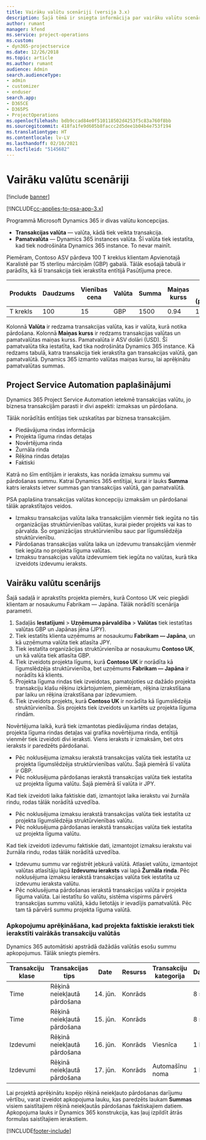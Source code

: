 ```yaml
---
title: Vairāku valūtu scenāriji (versija 3.x)
description: Šajā tēmā ir sniegta informācija par vairāku valūtu scenārijiem.
author: rumant
manager: kfend
ms.service: project-operations
ms.custom:
- dyn365-projectservice
ms.date: 12/26/2018
ms.topic: article
ms.author: rumant
audience: Admin
search.audienceType:
- admin
- customizer
- enduser
search.app:
- D365CE
- D365PS
- ProjectOperations
ms.openlocfilehash: bdb9ccad84e0f510118502d4253f5c83a760f8bb
ms.sourcegitcommit: 418fa1fe9d605b8faccc2d5dee1b04b4e753f194
ms.translationtype: HT
ms.contentlocale: lv-LV
ms.lasthandoff: 02/10/2021
ms.locfileid: "5145682"
---
```

# <a name="multiple-currency-scenarios"></a>Vairāku valūtu scenāriji

[!include [banner](../includes/psa-now-project-operations.md)]

[!INCLUDE[cc-applies-to-psa-app-3.x](../includes/cc-applies-to-psa-app-3x.md)]

Programmā Microsoft Dynamics 365 ir divas valūtu koncepcijas.

- **Transakcijas valūta** — valūta, kādā tiek veikta transakcija. 
- **Pamatvalūta** — Dynamics 365 instances valūta. Šī valūta tiek iestatīta, kad tiek nodrošināta Dynamics 365 instance. To nevar mainīt.

Piemēram, Contoso ASV pārdeva 100 T kreklus klientam Apvienotajā Karalistē par 15 sterliņu mārciņām (GBP) gabalā. Tālāk esošajā tabulā ir parādīts, kā šī transakcija tiek ierakstīta entītijā Pasūtījuma prece.

| Produkts | Daudzums | Vienības cena | Valūta | Summa | Maiņas kurss | Vienības cena (pamatvalūtā)| Summa (pamatvalūtā)|
|---------|----------|----------------|----------|--------|---------------|----------------------|--------------|
| T krekls | 100      | 15             | GBP      | 1500   | 0.94          | 17,25 $               | 1725 $       |

Kolonnā **Valūta** ir redzama transakcijas valūta, kas ir valūta, kurā notika pārdošana. Kolonnā **Maiņas kurss** ir redzams transakcijas valūtas un pamatvalūtas maiņas kurss. Pamatvalūta ir ASV dolāri (USD). Šī pamatvalūta tika iestatīta, kad tika nodrošināta Dynamics 365 instance.
Kā redzams tabulā, katra transakcija tiek ierakstīta gan transakcijas valūtā, gan pamatvalūtā. Dynamics 365 izmanto valūtas maiņas kursu, lai aprēķinātu pamatvalūtas summas.

## <a name="project-service-automation-extensions"></a>Project Service Automation paplašinājumi

Dynamics 365 Project Service Automation ietekmē transakcijas valūtu, jo biznesa transakcijām parasti ir divi aspekti: izmaksas un pārdošana.

Tālāk norādītās entītijas tiek uzskatītas par biznesa transakcijām.

- Piedāvājuma rindas informācija
- Projekta līguma rindas detaļas
- Novērtējuma rinda
- Žurnāla rinda
- Rēķina rindas detaļas
- Faktiski

Katrā no šīm entītijām ir ieraksts, kas norāda izmaksu summu vai pārdošanas summu. Katrai Dynamics 365 entītijai, kurai ir lauks **Summa** katrs ieraksts ietver summas gan transakcijas valūtā, gan pamatvalūtā. 

PSA paplašina transakcijas valūtas koncepciju izmaksām un pārdošanai tālāk aprakstītajos veidos.

- Izmaksu transakcijas valūta laika transakcijām vienmēr tiek iegūta no tās organizācijas struktūrvienības valūtas, kurai pieder projekts vai kas to pārvalda. Šo organizācijas struktūrvienību sauc par līgumslēdzēja struktūrvienību.
- Pārdošanas transakcijas valūta laika un izdevumu transakcijām vienmēr tiek iegūta no projekta līguma valūtas.
- Izmaksu transakcijas valūta izdevumiem tiek iegūta no valūtas, kurā tika izveidots izdevumu ieraksts.

## <a name="multiple-currency-scenario"></a>Vairāku valūtu scenārijs

Šajā sadaļā ir aprakstīts projekta piemērs, kurā Contoso UK veic piegādi klientam ar nosaukumu Fabrikam — Japāna. Tālāk norādīti scenārija parametri.

1. Sadaļās **Iestatījumi** \> **Uzņēmuma pārvaldība** \> **Valūtas** tiek iestatītas valūtas GBP un Japānas jēna (JPY). 
2. Tiek iestatīts klienta uzņēmums ar nosaukumu **Fabrikam — Japāna**, un kā uzņēmuma valūta tiek atlasīta JPY.
3. Tiek iestatīta organizācijas struktūrvienība ar nosaukumu **Contoso UK**, un kā valūta tiek atlasīta GBP.
4. Tiek izveidots projekta līgums, kurā **Contoso UK** ir norādīta kā līgumslēdzēja struktūrvienība, bet uzņēmums **Fabrikam — Japāna** ir norādīts kā klients.
5. Projekta līguma rindas tiek izveidotas, pamatojoties uz dažādo projekta transakciju klašu rēķinu izkārtojumiem, piemēram, rēķina izrakstīšana par laiku un rēķina izrakstīšana par izdevumiem.
6. Tiek izveidots projekts, kurā **Contoso UK** ir norādīta kā līgumslēdzēja struktūrvienība. Šis projekts tiek izveidots un kartēts uz projekta līguma rindām.


Novērtējuma laikā, kurā tiek izmantotas piedāvājuma rindas detaļas, projekta līguma rindas detaļas vai grafika novērtējuma rinda, entītijā vienmēr tiek izveidoti divi ieraksti. Viens ieraksts ir izmaksām, bet otrs ieraksts ir paredzēts pārdošanai.

- Pēc noklusējuma izmaksu ierakstā transakcijas valūta tiek iestatīta uz projekta līgumslēdzēja struktūrvienības valūtu. Šajā piemērā šī valūta ir GBP.
- Pēc noklusējuma pārdošanas ierakstā transakcijas valūta tiek iestatīta uz projekta līguma valūtu. Šajā piemērā šī valūta ir JPY.

Kad tiek izveidoti laika faktiskie dati, izmantojot laika ierakstu vai žurnāla rindu, rodas tālāk norādītā uzvedība.

- Pēc noklusējuma izmaksu ierakstā transakcijas valūta tiek iestatīta uz projekta līgumslēdzēja struktūrvienības valūtu.
- Pēc noklusējuma pārdošanas ierakstā transakcijas valūta tiek iestatīta uz projekta līguma valūtu.

Kad tiek izveidoti izdevumu faktiskie dati, izmantojot izmaksu ierakstu vai žurnāla rindu, rodas tālāk norādītā uzvedība.

- Izdevumu summu var reģistrēt jebkurā valūtā. Atlasiet valūtu, izmantojot valūtas atlasītāju lapā **Izdevumu ieraksts** vai lapā **Žurnāla rinda**. Pēc noklusējuma izmaksu ierakstā transakcijas valūta tiek iestatīta uz izdevumu ieraksta valūtu. 
- Pēc noklusējuma pārdošanas ierakstā transakcijas valūta ir projekta līguma valūta. Lai iestatītu šo valūtu, sistēma vispirms pārvērš transakcijas summu valūtā, kādu lietotājs ir ievadījis pamatvalūtā. Pēc tam tā pārvērš summu projekta līguma valūtā. 

### <a name="computing-roll-ups-when-project-actuals-are-recorded-in-multiple-transaction-currencies"></a>Apkopojumu aprēķināšana, kad projekta faktiskie ieraksti tiek ierakstīti vairākās transakciju valūtās

Dynamics 365 automātiski apstrādā dažādās valūtās esošu summu apkopojumus. Tālāk sniegts piemērs.

| Transakciju klase | Transakcijas tips| Date   | Resurss | Transakciju kategorija | Daudzums | Vienības cena | Summa      | Maiņas kurss | Summa pamatvalūtā |
|-------------------|------------------|--------|----------|----------------------|----------|--------------|-------------|---------------|----------------|
| Time              | Rēķinā neiekļautā pārdošana   | 14. jūn. | Konrāds  |                      | 8 st.    | 20 000 JPY    | 160 000 JPY | 123           | 1300,81 USD    |
| Time              | Rēķinā neiekļautā pārdošana   | 15. jūn. | Konrāds  |                      | 8 st.    | 20 000 JPY    | 160 000 JPY | 123           | 1300,81 USD    |
| Izdevumi           | Rēķinā neiekļautā pārdošana   | 16. jūn. | Konrāds  | Viesnīca                | 1 EA     | 250 EUR      | 250 EUR     | 0.94          | 265,95 USD     |
| Izdevumi           | Rēķinā neiekļautā pārdošana   | 17. jūn. | Konrāds  | Automašīnu noma           | 1 EA     | 150 EUR      | 150 EUR     | 0.94          | 159,57 USD     |

Lai projektā aprēķinātu kopējo rēķinā neiekļauto pārdošanas darījumu vērtību, varat izveidot apkopojuma lauku, kas paredzēts laukam **Summas** visiem saistītajiem rēķinā neiekļautās pārdošanas faktiskajiem datiem. Apkopojuma lauks ir Dynamics 365 konstrukcija, kas ļauj izpildīt ātrās formulas saistītajiem ierakstiem.


[!INCLUDE[footer-include](../includes/footer-banner.md)]